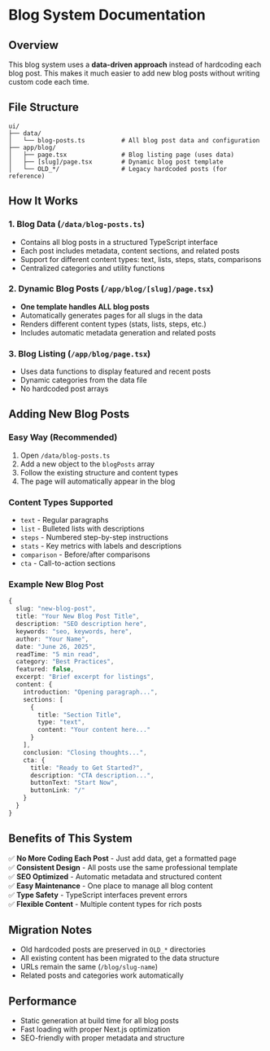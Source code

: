 # Blog System Documentation

## Overview
This blog system uses a **data-driven approach** instead of hardcoding each blog post. This makes it much easier to add new blog posts without writing custom code each time.

## File Structure
```
ui/
├── data/
│   └── blog-posts.ts          # All blog post data and configuration
├── app/blog/
│   ├── page.tsx               # Blog listing page (uses data)
│   ├── [slug]/page.tsx        # Dynamic blog post template
│   └── OLD_*/                 # Legacy hardcoded posts (for reference)
```

## How It Works

### 1. Blog Data (`/data/blog-posts.ts`)
- Contains all blog posts in a structured TypeScript interface
- Each post includes metadata, content sections, and related posts
- Support for different content types: text, lists, steps, stats, comparisons
- Centralized categories and utility functions

### 2. Dynamic Blog Posts (`/app/blog/[slug]/page.tsx`)
- **One template handles ALL blog posts**
- Automatically generates pages for all slugs in the data
- Renders different content types (stats, lists, steps, etc.)
- Includes automatic metadata generation and related posts

### 3. Blog Listing (`/app/blog/page.tsx`)
- Uses data functions to display featured and recent posts
- Dynamic categories from the data file
- No hardcoded post arrays

## Adding New Blog Posts

### Easy Way (Recommended)
1. Open `/data/blog-posts.ts`
2. Add a new object to the `blogPosts` array
3. Follow the existing structure and content types
4. The page will automatically appear in the blog

### Content Types Supported
- `text` - Regular paragraphs
- `list` - Bulleted lists with descriptions  
- `steps` - Numbered step-by-step instructions
- `stats` - Key metrics with labels and descriptions
- `comparison` - Before/after comparisons
- `cta` - Call-to-action sections

### Example New Blog Post
```typescript
{
  slug: "new-blog-post",
  title: "Your New Blog Post Title",
  description: "SEO description here",
  keywords: "seo, keywords, here",
  author: "Your Name",
  date: "June 26, 2025",
  readTime: "5 min read",
  category: "Best Practices",
  featured: false,
  excerpt: "Brief excerpt for listings",
  content: {
    introduction: "Opening paragraph...",
    sections: [
      {
        title: "Section Title",
        type: "text",
        content: "Your content here..."
      }
    ],
    conclusion: "Closing thoughts...",
    cta: {
      title: "Ready to Get Started?",
      description: "CTA description...",
      buttonText: "Start Now",
      buttonLink: "/"
    }
  }
}
```

## Benefits of This System

✅ **No More Coding Each Post** - Just add data, get a formatted page  
✅ **Consistent Design** - All posts use the same professional template  
✅ **SEO Optimized** - Automatic metadata and structured content  
✅ **Easy Maintenance** - One place to manage all blog content  
✅ **Type Safety** - TypeScript interfaces prevent errors  
✅ **Flexible Content** - Multiple content types for rich posts  

## Migration Notes
- Old hardcoded posts are preserved in `OLD_*` directories
- All existing content has been migrated to the data structure
- URLs remain the same (`/blog/slug-name`)
- Related posts and categories work automatically

## Performance
- Static generation at build time for all blog posts
- Fast loading with proper Next.js optimization
- SEO-friendly with proper metadata and structure
